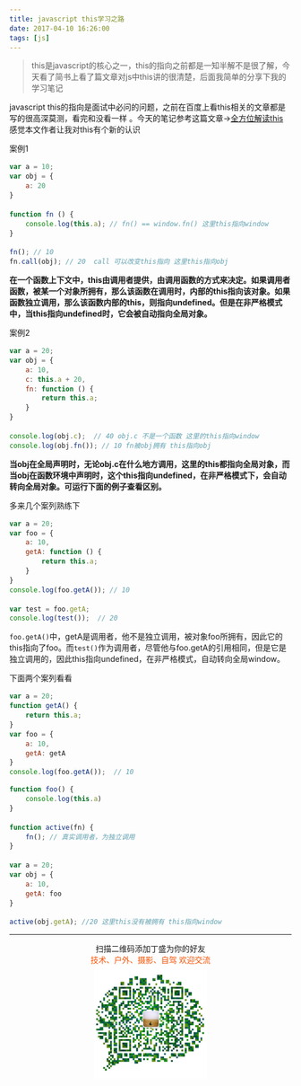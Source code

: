```yaml
---
title: javascript this学习之路
date: 2017-04-10 16:26:00
tags: [js]
---
```

> this是javascript的核心之一，this的指向之前都是一知半解不是很了解，今天看了简书上看了篇文章对js中this讲的很清楚，后面我简单的分享下我的学习笔记

javascript this的指向是面试中必问的问题，之前在百度上看this相关的文章都是写的很高深莫测，看完和没看一样 。今天的笔记参考这篇文章->[全方位解读this](http://www.jianshu.com/p/d647aa6d1ae6) 感觉本文作者让我对this有个新的认识

<!--more-->

案例1

```javascript
var a = 10;
var obj = {
    a: 20
}

function fn () {
    console.log(this.a); // fn() == window.fn() 这里this指向window
}

fn(); // 10
fn.call(obj); // 20  call 可以改变this指向 这里this指向obj
```
**在一个函数上下文中，this由调用者提供，由调用函数的方式来决定。如果调用者函数，被某一个对象所拥有，那么该函数在调用时，内部的this指向该对象。如果函数独立调用，那么该函数内部的this，则指向undefined。但是在非严格模式中，当this指向undefined时，它会被自动指向全局对象。**

案例2

```javascript
var a = 20;
var obj = {
    a: 10,
    c: this.a + 20,
    fn: function () {
        return this.a;
    }
}

console.log(obj.c);  // 40 obj.c 不是一个函数 这里的this指向window
console.log(obj.fn()); // 10 fn被obj拥有 this指向obj
```
**当obj在全局声明时，无论obj.c在什么地方调用，这里的this都指向全局对象，而当obj在函数环境中声明时，这个this指向undefined，在非严格模式下，会自动转向全局对象。可运行下面的例子查看区别。**

多来几个案列熟练下


```js
var a = 20;
var foo = {
    a: 10,
    getA: function () {
        return this.a;
    }
}
console.log(foo.getA()); // 10

var test = foo.getA;
console.log(test());  // 20
```
`foo.getA()`中，getA是调用者，他不是独立调用，被对象foo所拥有，因此它的this指向了foo。而`test()`作为调用者，尽管他与foo.getA的引用相同，但是它是独立调用的，因此this指向undefined，在非严格模式，自动转向全局window。

下面两个案列看看

```js
var a = 20;
function getA() {
    return this.a;
}
var foo = {
    a: 10,
    getA: getA
}
console.log(foo.getA());  // 10
```

```js
function foo() {
    console.log(this.a)
}

function active(fn) {
    fn(); // 真实调用者，为独立调用
}

var a = 20;
var obj = {
    a: 10,
    getA: foo
}

active(obj.getA); //20 这里this没有被拥有 this指向window
```

-------


<div  align=center>
    <center> 扫描二维码添加丁盛为你的好友</center ><center><font color=#f75000 size=>技术、户外、摄影、自驾 欢迎交流</font><center><img width='40%' align='center' src='/uploads/wechat-qcode.jpg
'>
</div>



